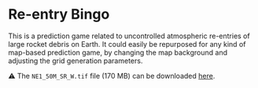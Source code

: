# Re-entry Bingo

This is a prediction game related to uncontrolled atmospheric re-entries of large rocket debris on Earth. It could easily be repurposed for any kind of map-based prediction game, by changing the map background and adjusting the grid generation parameters.


:warning: The `NE1_50M_SR_W.tif` file (170 MB) can be downloaded [here](https://www.naturalearthdata.com/http//www.naturalearthdata.com/download/50m/raster/NE1_50M_SR_W.zip).
